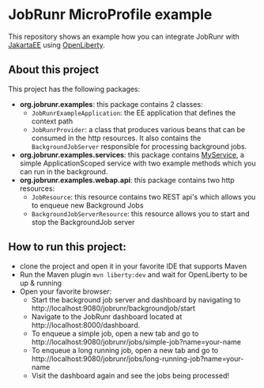 # JobRunr MicroProfile example

This repository shows an example how you can integrate JobRunr with [JakartaEE](https://jakarta.ee/) using [OpenLiberty](https://openliberty.io/).

## About this project
This project has the following packages:
- **org.jobrunr.examples**: this package contains 2 classes:
  - `JobRunrExampleApplication`: the EE application that defines the context path
  - `JobRunrProvider`: a class that produces various beans that can be consumed in the http resources. It also contains the `BackgroundJobServer` responsible for processing background jobs.
- **org.jobrunr.examples.services**: this package contains [MyService](src/main/java/org/jobrunr/examples/services/MyService.java), a simple ApplicationScoped service with two example methods which you can run in the background.  
- **org.jobrunr.examples.webap.api**: this package contains two http resources:
  - `JobResource`: this resource contains two REST api's which allows you to enqueue new Background Jobs
  - `BackgroundJobServerResource`: this resource allows you to start and stop the BackgroundJob server

## How to run this project:
- clone the project and open it in your favorite IDE that supports Maven
- Run the Maven plugin `mvn liberty:dev` and wait for OpenLiberty to be up & running
- Open your favorite browser:
  - Start the background job server and dashboard by navigating to http://localhost:9080/jobrunr/backgroundjob/start
  - Navigate to the JobRunr dashboard located at http://localhost:8000/dashboard.
  - To enqueue a simple job, open a new tab and go to http://localhost:9080/jobrunr/jobs/simple-job?name=your-name
  - To enqueue a long running job, open a new tab and go to http://localhost:9080/jobrunr/jobs/long-running-job?name=your-name
  - Visit the dashboard again and see the jobs being processed!
